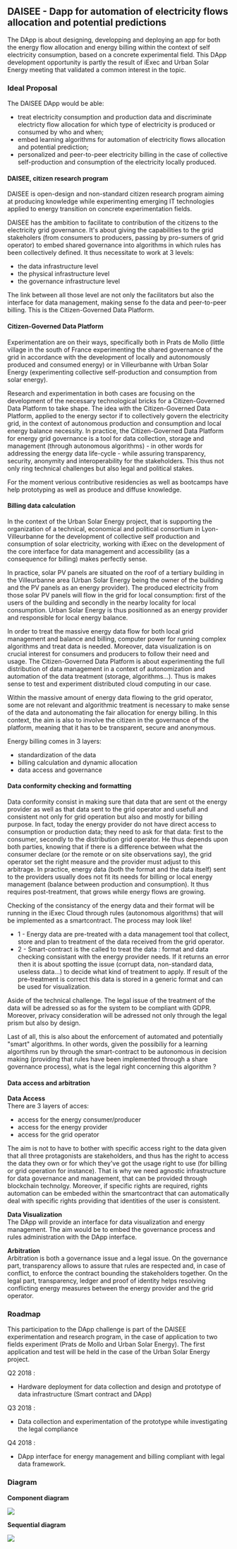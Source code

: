 ## DAISEE - Dapp for automation of electricity flows allocation and potential predictions

The DApp is about designing, developping and deploying an app for both the energy flow allocation and energy billing within the context of self electricity consumption, based on a concrete experimental field.
This DApp development opportunity is partly the result of iExec and Urban Solar Energy meeting that validated a common interest in the topic.

### Ideal Proposal

The DAISEE DApp would be able:
* treat electricity consumption and production data and discriminate electricty flow allocation for which type of electricity is produced or consumed by who and when;
* embed learning algorithms for automation of electricity flows allocation and potential prediction;
* personalized and peer-to-peer electricity billing in the case of collective self-production and consumption of the electricity locally produced.

#### DAISEE, citizen research program

DAISEE is open-design and non-standard citizen research program aiming at producing knowledge while experimenting emerging IT technologies applied to energy transition on concrete experimentation fields.

DAISEE has the ambition to facilitate to contribution of the citizens to the electricity grid governance. It's about giving the capabilities to the grid stakeholers (from consumers to producers, passing by pro-sumers of grid operator) to embed shared governance into algorithms in which rules has been collectively defined. It thus necessitate to work at 3 levels:
* the data infrastructure level
* the physical infrastructure level
* the governance infrastructure level

The link between all those level are not only the facilitators but also the interface for data management, making sense fo the data and peer-to-peer billing. This is the Citizen-Governed Data Platform.

#### Citizen-Governed Data Platform

Experimentation are on their ways, specifically both in Prats de Mollo (little village in the south of France experimenting the shared governance of the grid in accordance with the development of locally and autonomously produced and consumed energy) or in Villeurbanne with Urban Solar Energy (experimenting collective self-production and consumption from solar energy).

Research and experimentation in both cases are focusing on the development of the necessary technological bricks for a Citizen-Governed Data Platform to take shape. The idea with the Citizen-Governed Data Platform, applied to the energy sector if to collectively govern the electricity grid, in the context of autonomous production and consumption and local energy balance necessity.
In practice, the Citizen-Governed Data Platform for energy grid governance is a tool for data collection, storage and management (through autonomous algorithms) - in other words for addressing the energy data life-cycle - while assuring transparency, security, anonymity and interoperability for the stakeholders. This thus not only ring technical challenges but also legal and political stakes.

For the moment verious contributive residencies as well as bootcamps have help prototyping as well as produce and diffuse knowledge.

#### Billing data calculation

In the context of the Urban Solar Energy project, that is supporting the organization of a technical, economical and political consortium in Lyon-Villeurbanne for the development of collective self production and consumption of solar electricity, working with iExec on the development of the core interface for data management and accessibility (as a consequence for billing) makes perfectly sense.

In practice, solar PV panels are situated on the roof of a tertiary building in the Villeurbanne area (Urban Solar Energy being the owner of the building and the PV panels as an energy provider). The produced electricity from those solar PV panels will flow in the grid for local consumption: first of the users of the building and secondly in the nearby locality for local consumption. Urban Solar Energy is thus positionned as an energy provider and responsible for local energy balance.

In order to treat the massive energy data flow for both local grid management and balance and billing, computer power for running complex algorithms and treat data is needed. Moreover, data visualization is on crucial interest for consumers and producers to follow their need and usage. The Citizen-Governed Data Platform is about experimenting the full distribution of data management in a context of autonomization and automation of the data treatment (storage, algorithms...). Thus is makes sense to test and experiment distributed cloud computing in our case.

Within the massive amount of energy data flowing to the grid operator, some are not relevant and algorithmic treatment is necessary to make sense of the data and autonomating the fair allocation for energy billing. In this context, the aim is also to involve the citizen in the governance of the platform, meaning that it has to be transparent, secure and anonymous.

Energy billing comes in 3 layers:
* standardization of the data
* billing calculation and dynamic allocation
* data access and governance

#### Data conformity checking and formatting

Data conformity consist in making sure that data that are sent ot the energy provider as well as that data sent to the grid operator and usefull and consistent not only for grid operation but also and mostly for billing purpose.
In fact, today the energy provider do not have direct access to consumption or production data; they need to ask for that data: first to the consumer, secondly to the distribution grid operator. He thus depends upon both parties, knowing that if there is a difference between what the consumer declare (or the remote or on site observations say), the grid operator set the right measure and the provider must adjust to this arbitrage.
In practice, energy data (both the format and the data itself) sent to the providers usually does not fit its needs for billing or local energy management (balance between production and consumption). It thus requires post-treatment, that grows while energy flows are growing.

Checking of the consistancy of the energy data and their format will be running in the iExec Cloud through rules (autonomous algorithms) that will be implemented as a smartcontract.
The process may look like!
* 1 - Energy data are pre-treated with a data management tool that collect, store and plan to treatment of the data received from the grid operator.
* 2 - Smart-contract is the called to treat the data : format and data checking consistant with the energy provider needs. If it returns an error then it is about spotting the issue (corrupt data, non-standard data, useless data...) to decide what kind of treatment to apply. If result of the pre-treatment is correct this data is stored in a generic format and can be used for visualization.

Aside of the technical challenge. The legal issue of the treatment of the data will be adressed so as for the system to be compliant with GDPR. Moreover, privacy consideration will be adressed not only through the legal prism but also by design.

Last of all, this is also about the enforcement of automated and potentially "smart" algorithms. In other words, given the possibiliy for a learning algortihms run by through the smart-contract to be autonomous in decision making (providing that rules have been implemented through a share governance process), what is the legal right concerning this algorithm ?

#### Data access and arbitration

**Data Access**  
There are 3 layers of acces:
* access for the energy consumer/producer
* access for the energy provider
* access for the grid operator

The aim is not to have to bother with specific access right to the data given that all three protagonists are stakeholders, and thus has the right to access the data they own or for which they've got the usage right to use (for billing or grid operation for instance). That is why we need agnostic infrastructure for data governance and management, that can be provided through blockchain technolgy.
Moreover, if specific rights are required, rights automation can be embeded within the smartcontract that can automatically deal with specific rights providing that identities of the user is consistent.

**Data Visualization**  
The DApp will provide an interface for data visualization and energy management.
The aim would be to embed the governance process and rules administration with the DApp interface.

**Arbitration**  
Arbitration is both a governance issue and a legal issue.
On the governance part, transparency allows to assure that rules are respected and, in case of conflict, to enforce the contract bounding the stakeholders together.
On the legal part, transparency, ledger and proof of identity helps resolving conflicting energy measures between the energy provider and the grid operator.

### Roadmap

This participation to the DApp challenge is part of the DAISEE experimentation and research program, in the case of application to two fields experiment (Prats de Mollo and Urban Solar Energy).
The first application and test will be held in the case of the Urban Solar Energy project.

Q2 2018 :
* Hardware deployment for data collection and design and prototype of data infrastructure (Smart contract and DApp)

Q3 2018 :
* Data collection and experimentation of the prototype while investigating the legal compliance

Q4 2018 :
* DApp interface for energy management and billing compliant with legal data framework.

### Diagram

**Component diagram**

![](https://github.com/DAISEE/iexec-dapp-samples/blob/init/diagrams/component_diagram.png?raw=true)

**Sequential diagram**

![](https://github.com/DAISEE/iexec-dapp-samples/blob/init/diagrams/sequential_diagram.png?raw=true)
